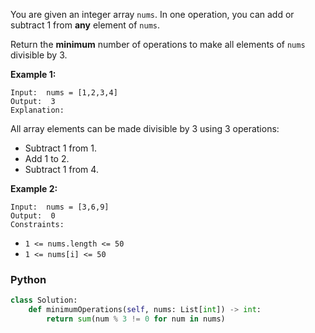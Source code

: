 You are given an integer array  `nums`. In one operation, you can add or subtract 1 from  **any**  element of  `nums`.

Return the  **minimum**  number of operations to make all elements of  `nums`  divisible by 3.

**Example 1:**

```
Input:  nums = [1,2,3,4]
Output:  3
Explanation:
```

All array elements can be made divisible by 3 using 3 operations:

- Subtract 1 from 1.
- Add 1 to 2.
- Subtract 1 from 4.

**Example 2:**

```
Input:  nums = [3,6,9]
Output:  0
Constraints:
```

- `1 <= nums.length <= 50`
- `1 <= nums[i] <= 50`

### Python

```py
class Solution:
    def minimumOperations(self, nums: List[int]) -> int:
        return sum(num % 3 != 0 for num in nums)
```